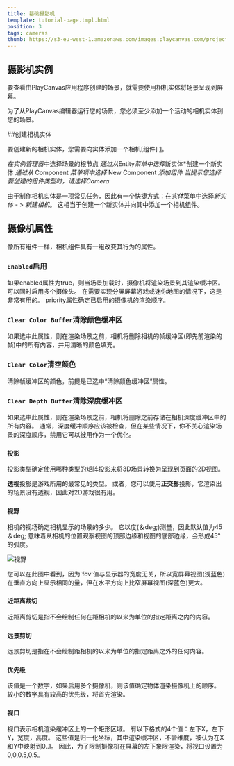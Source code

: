 ```yaml
---
title: 基础摄影机
template: tutorial-page.tmpl.html
position: 3
tags: cameras
thumb: https://s3-eu-west-1.amazonaws.com/images.playcanvas.com/projects/12/405821/V89N1G-image-75.jpg
---
```


## 摄影机实例

要查看由PlayCanvas应用程序创建的场景，就需要使用相机实体将场景呈现到屏幕。

为了从PlayCanvas编辑器运行您的场景，您必须至少添加一个活动的相机实体到您的场景。

##创建相机实体

要创建新的相机实体，您需要向实体添加一个相机[组件] [1]。

*在实例管理器*中选择场景的根节点
*通过从*Entity*菜单中选择*新实体*创建一个新实体
*通过从* Component *菜单项中选择* New Component *添加组件
*当提示您选择要创建的组件类型时，请选择*Camera*

由于制作相机实体是一项常见任务，因此有一个快捷方式：在*实体*菜单中选择*新实体* - > *新建相机*。
这相当于创建一个新实体并向其中添加一个相机组件。

## 摄像机属性

像所有组件一样，相机组件具有一组改变其行为的属性。

### `Enabled`启用

如果enabled属性为true，则当场景加载时，摄像机将渲染场景到其渲染缓冲区。 可以同时启用多个摄像头。 在需要实现分屏屏幕游戏或迷你地图的情况下，这是非常有用的。 priority属性确定已启用的摄像机的渲染顺序。

### `Clear Color Buffer`清除颜色缓冲区

如果选中此属性，则在渲染场景之前，相机将删除相机的帧缓冲区(即先前渲染的帧)中的所有内容，并用清晰的颜色填充。

### `Clear Color`清空颜色

清除帧缓冲区的颜色，前提是已选中“清除颜色缓冲区”属性。

### `Clear Depth Buffer`清除深度缓冲区

如果选中此属性，则在渲染场景之前，相机将删除之前存储在相机深度缓冲区中的所有内容。 通常，深度缓冲顺序应该被检查，但在某些情况下，你不关心渲染场景的深度顺序，禁用它可以被用作为一个优化。

### `投影`

投影类型确定使用哪种类型的矩阵投影来将3D场景转换为呈现到页面的2D视图。

**透视**投影是游戏所用的最常见的类型。 或者，您可以使用**正交影**投影，它渲染出的场景没有透视，因此对2D游戏很有用。

### `视野`

相机的视场确定相机显示的场景的多少。 它以度(＆deg;)测量，因此默认值为45＆deg; 意味着从相机的位置观察视图的顶部边缘和视图的底部边缘，会形成45°的弧度。

![视野][2]

您可以在此图中看到，因为`fov'值与显示器的宽度无关，所以宽屏幕视图(浅蓝色)在垂直方向上显示相同的量，但在水平方向上比窄屏幕视图(深蓝色)更大。

### `近距离裁切`

近距离剪切是指不会绘制任何在距相机的以米为单位的指定距离之内的内容。

### `远景剪切`

远景剪切是指在不会绘制距相机的以米为单位的指定距离之外的任何内容。

### `优先级`

该值是一个数字，如果启用多个摄像机，则该值确定物体渲染摄像机上的顺序。 较小的数字具有较高的优先级，将首先渲染。

### `视口`

视口表示相机渲染缓冲区上的一个矩形区域。 有以下格式的4个值：左下X，左下Y，宽度，高度。 这些值是归一化坐标，其中渲染缓冲区，不管维度，被认为在X和Y中映射到0..1。 因此，为了限制摄像机在屏幕的左下象限渲染，将视口设置为0,0,0.5,0.5。

[1]: /user-manual/glossary#component
[2]: /images/platform/field_of_view.png

